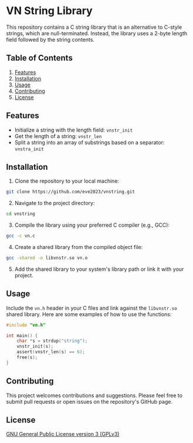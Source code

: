 # VN String Library

This repository contains a C string library that is an alternative to C-style strings, which are null-terminated. Instead, the library uses a 2-byte length field followed by the string contents.

## Table of Contents
1. [Features](#features)
2. [Installation](#installation)
3. [Usage](#usage)
4. [Contributing](#contributing)
5. [License](#license)

## Features
- Initialize a string with the length field: `vnstr_init`
- Get the length of a string: `vnstr_len`
- Split a string into an array of substrings based on a separator: `vnstra_init`

## Installation
1. Clone the repository to your local machine:
```sh
git clone https://github.com/eve2023/vnstring.git
```
2. Navigate to the project directory:
```sh
cd vnstring
```
3. Compile the library using your preferred C compiler (e.g., GCC):
```sh
gcc -c vn.c
```
4. Create a shared library from the compiled object file:
```sh
gcc -shared -o libvnstr.so vn.o
```
5. Add the shared library to your system's library path or link it with your project.

## Usage
Include the `vn.h` header in your C files and link against the `libvnstr.so` shared library. Here are some examples of how to use the functions:

```c
#include "vn.h"

int main() {
    char *s = strdup("string");
    vnstr_init(s);
    assert(vnstr_len(s) == 6);
    free(s);
}
```

## Contributing
This project welcomes contributions and suggestions. Please feel free to submit pull requests or open issues on the repository's GitHub page.

## License
[GNU General Public License version 3 (GPLv3)](https://www.gnu.org/licenses/gpl-3.0)


